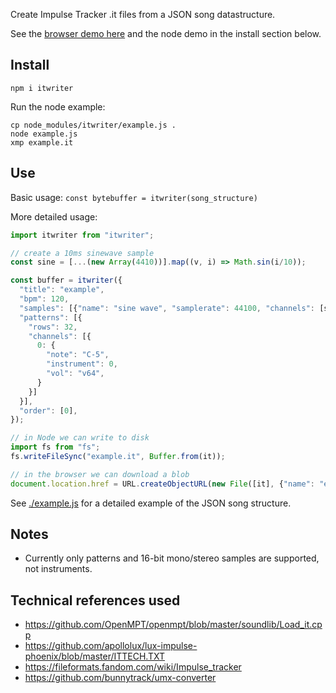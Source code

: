 Create Impulse Tracker .it files from a JSON song datastructure.

See the [browser demo here](https://chr15m.github.io/itwriter) and the node demo in the install section below.

## Install

```
npm i itwriter
```

Run the node example:

```
cp node_modules/itwriter/example.js .
node example.js
xmp example.it
```

## Use

Basic usage: `const bytebuffer = itwriter(song_structure)`

More detailed usage:

```javascript
import itwriter from "itwriter";

// create a 10ms sinewave sample
const sine = [...(new Array(4410))].map((v, i) => Math.sin(i/10));

const buffer = itwriter({
  "title": "example",
  "bpm": 120,
  "samples": [{"name": "sine wave", "samplerate": 44100, "channels": [sine]}],
  "patterns": [{
    "rows": 32,
    "channels": [{
      0: {
        "note": "C-5",
        "instrument": 0,
        "vol": "v64",
      }
    }]
  }],
  "order": [0],
});

// in Node we can write to disk
import fs from "fs";
fs.writeFileSync("example.it", Buffer.from(it));

// in the browser we can download a blob
document.location.href = URL.createObjectURL(new File([it], {"name": "example.it"}))
```

See [./example.js](example.js) for a detailed example of the JSON song structure.

## Notes

- Currently only patterns and 16-bit mono/stereo samples are supported, not instruments.

## Technical references used

- <https://github.com/OpenMPT/openmpt/blob/master/soundlib/Load_it.cpp>
- <https://github.com/apollolux/lux-impulse-phoenix/blob/master/ITTECH.TXT>
- <https://fileformats.fandom.com/wiki/Impulse_tracker>
- <https://github.com/bunnytrack/umx-converter>
